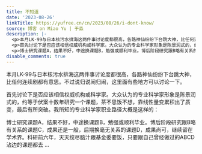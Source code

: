 ```yaml
---
title: 不知道
date: '2023-08-26'
linkTitle: https://yufree.cn/cn/2023/08/26/i-dont-know/
source: 博客 on Miao Yu | 于淼
description: |-
  <p>本月LK-99与日本核污水排海这两件事讨论度都很高，各路神仙纷纷下台跳大神，比任何连续剧都有意思。不过说归说闹归闹，这里面有些地方可以讨论一下。</p>
  <p>首先讨论下是否应该相信权威机构或科学家。大众认为的专业科学家形象是陈景润式的，约等于伏案十数年研究一个课题，茶不思饭不想，靠线性量变累积出了质变，最后有所突破。我所知的专业科学家职业路径大概是这样的：</p>
  <p>博士研究课题A，结果不好，中途换课题B，勉强或顺利毕业。博后阶段研究跟B略有关系的课题C，成果还是一般，后期换毫无关系的课题D，成果尚可，继续留在学术界。科研前六年，天天绞尽脑汁跟基金委要饭，只要跟自己曾经做过的ABCD沾边的课题都去 ...
disable_comments: true
---
```

<p>本月LK-99与日本核污水排海这两件事讨论度都很高，各路神仙纷纷下台跳大神，比任何连续剧都有意思。不过说归说闹归闹，这里面有些地方可以讨论一下。</p>
<p>首先讨论下是否应该相信权威机构或科学家。大众认为的专业科学家形象是陈景润式的，约等于伏案十数年研究一个课题，茶不思饭不想，靠线性量变累积出了质变，最后有所突破。我所知的专业科学家职业路径大概是这样的：</p>
<p>博士研究课题A，结果不好，中途换课题B，勉强或顺利毕业。博后阶段研究跟B略有关系的课题C，成果还是一般，后期换毫无关系的课题D，成果尚可，继续留在学术界。科研前六年，天天绞尽脑汁跟基金委要饭，只要跟自己曾经做过的ABCD沾边的课题都去 ...